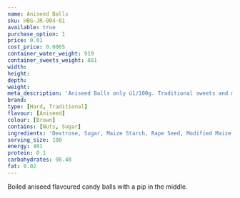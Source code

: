```yaml
---
name: Aniseed Balls
sku: HBG-JR-004-01
available: true
purchase_option: 1
price: 0.01
cost_price: 0.0065
container_water_weight: 919
container_sweets_weight: 881
width: 
height: 
depth: 
weight: 
meta_description: 'Aniseed Balls only ú1/100g. Traditional sweets and more at Humbugs Confectionery Store. Specialists in satisfying your sweet tooth!'
brand: 
type: [Hard, Traditional]
flavour: [Aniseed]
colour: [Brown]
contains: [Nuts, Sugar]
ingredients: 'Dextrose, Sugar, Maize Starch, Rape Seed, Modified Maize Starch, Flavouring, Aniseed Oil, E129, E151, E171, Carnauba Wax'
serving_size: 100
energy: 401
protein: 0.1
carbohydrates: 98.48
fat: 0.02
---
```

Boiled aniseed flavoured candy balls with a pip in the middle.